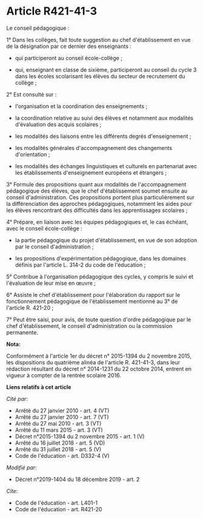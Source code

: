 # Article R421-41-3

Le conseil pédagogique :

1° Dans les collèges, fait toute suggestion au chef d'établissement en vue de la désignation par ce dernier des enseignants :

- qui participeront au conseil école-collège ;

- qui, enseignant en classe de sixième, participeront au conseil du cycle 3 dans les écoles scolarisant les élèves du secteur
de recrutement du collège ;

2° Est consulté sur :

- l'organisation et la coordination des enseignements ;

- la coordination relative au suivi des élèves et notamment aux modalités d'évaluation des acquis scolaires ;

- les modalités des liaisons entre les différents degrés d'enseignement ;

- les modalités générales d'accompagnement des changements d'orientation ;

- les modalités des échanges linguistiques et culturels en partenariat avec les établissements d'enseignement européens et
étrangers ;

3° Formule des propositions quant aux modalités de l'accompagnement pédagogique des élèves, que le chef d'établissement
soumet ensuite au conseil d'administration. Ces propositions portent plus particulièrement sur la différenciation des
approches pédagogiques, notamment les aides pour les élèves rencontrant des difficultés dans les apprentissages scolaires ;

4° Prépare, en liaison avec les équipes pédagogiques et, le cas échéant, avec le conseil école-collège :

- la partie pédagogique du projet d'établissement, en vue de son adoption par le conseil d'administration ;

- les propositions d'expérimentation pédagogique, dans les domaines définis par l'article L. 314-2 du code de l'éducation ;

5° Contribue à l'organisation pédagogique des cycles, y compris le suivi et l'évaluation de leur mise en œuvre ;

6° Assiste le chef d'établissement pour l'élaboration du rapport sur le fonctionnement pédagogique de l'établissement
mentionné au 3° de l'article R. 421-20 ;

7° Peut être saisi, pour avis, de toute question d'ordre pédagogique par le chef d'établissement, le conseil d'administration
ou la commission permanente.

**Nota:**

Conformément à l'article 1er du décret n° 2015-1394 du 2 novembre 2015,  les dispositions du quatrième alinéa de l'article R.
421-41-3, dans leur  rédaction résultant du décret n° 2014-1231 du 22 octobre 2014, entrent  en vigueur à compter de la
rentrée scolaire 2016.

**Liens relatifs à cet article**

_Cité par_:

  - Arrêté du 27 janvier 2010 - art. 4 (VT)
  - Arrêté du 27 janvier 2010 - art. 7 (VT)
  - Arrêté du 27 mai 2010 - art. 3 (VT)
  - Arrêté du 11 mars 2015 - art. 3 (VT)
  - Décret n°2015-1394 du 2 novembre 2015 - art. 1 (V)
  - Arrêté du 16 juillet 2018 - art. 5 (VD)
  - Arrêté du 31 juillet 2018 - art. 5 (V)
  - Code de l'éducation - art. D332-4 (V)

_Modifié par_:

  - Décret n°2019-1404 du 18 décembre 2019 - art. 2

_Cite_:

  - Code de l'éducation - art. L401-1
  - Code de l'éducation - art. R421-20
